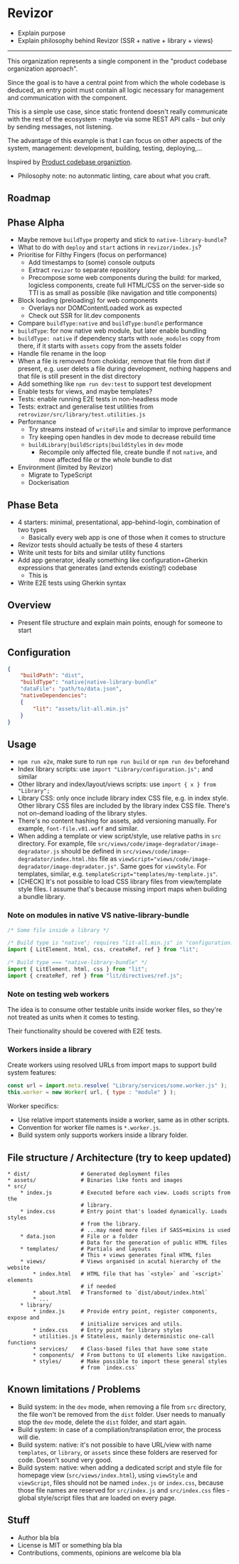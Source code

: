 # Revizor

* Explain purpose
* Explain philosophy behind Revizor (SSR + native + library + views)

---

This organization represents a single component in the "product codebase organization approach".
 
Since the goal is to have a central point from which the whole codebase is deduced, an entry point must contain all logic necessary for management and communication with the component.

This is a simple use case, since static frontend doesn't really communicate with the rest of the ecosystem - maybe via some REST API calls - but only by sending messages, not listening.

The advantage of this example is that I can focus on other aspects of the system, management: development, building, testing, deploying,...

Inspired by [Product codebase organiztion](https://gist.github.com/vjekoart/83f0e90fc2c1a5e45932414ddbf5d04d).

* Philosophy note: no autonmatic linting, care about what you craft.

## Roadmap

## Phase Alpha

* Maybe remove `buildType` property and stick to `native-library-bundle`?
* What to do with `deploy` and `start` actions in `revizor/index.js`?
* Prioritise for Filthy Fingers (focus on performance)
    * Add timestamps to (some) console outputs
    * Extract `revizor` to separate repository
    * Precompose some web components during the build: for marked, logicless components, create full HTML/CSS on the server-side so TTI is as small as possible (like navigation and title components)
* Block loading (preloading) for web components
    * Overlays nor DOMContentLoaded work as expected
    * Check out SSR for lit.dev components
* Compare `buildType:native` and `buildType:bundle` performance
* `buildType`: for now native web module, but later enable bundling
* `buildType: native` if dependency starts with `node_modules` copy from there, if it starts with `assets` copy from the assets folder
* Handle file rename in the loop
* When a file is removed from chokidar, remove that file from dist if present, e.g. user delets a file during development, nothing happens and that file is still present in the dist directory
* Add something like `npm run dev:test` to support test development
* Enable tests for views, and maybe templates?
* Tests: enable running E2E tests in non-headless mode
* Tests: extract and generalise test utilities from `retrovizor/src/library/test.utilities.js`
* Performance
    * Try streams instead of `writeFile` and similar to improve performance 
    * Try keeping open handles in dev mode to decrease rebuild time
    * `buildLibrary|buildScripts|buildStyles` in `dev` mode
        * Recompile only affected file, create bundle if not `native`, and move affected file or the whole bundle to dist
* Environment (limited by Revizor)
    * Migrate to TypeScript
    * Dockerisation

## Phase Beta

* 4 starters: minimal, presentational, app-behind-login, combination of two types
    * Basically every web app is one of those when it comes to structure
* Revizor tests should actually be tests of these 4 starters
* Write unit tests for bits and similar utility functions
* Add app generator, ideally something like configuration+Gherkin expressions that generates (and extends existing!) codebase
    * This is 
* Write E2E tests using Gherkin syntax

## Overview

* Present file structure and explain main points, enough for someone to start

## Configuration

```json
{
    "buildPath": "dist",
    "buildType": "native|native-library-bundle"
    "dataFile": "path/to/data.json",
    "nativeDependencies":
    {
        "lit": "assets/lit-all.min.js"
    }
}
```

## Usage

* `npm run e2e`, make sure to run `npm run build` or `npm run dev` beforehand
* Index library scripts: use `import "Library/configuration.js";` and similar
* Other library and index/layout/views scripts: use `import { x } from "Library";`
* Library CSS: only once include library index CSS file, e.g. in index style. Other library CSS files are included by the library index CSS file. There's not on-demand loading of the library styles.
* There's no content hashing for assets, add versioning manually. For example, `font-file.v01.woff` and similar.
* When adding a template or view script/style, use relative paths in `src` directory. For example, file `src/views/code/image-degradator/image-degradator.js` should be defined in `src/views/code/image-degradator/index.html.hbs` file as `viewScript="views/code/image-degradator/image-degradator.js"`. Same goes for `viewStyle`. For templates, similar, e.g. `templateScript="templates/my-template.js"`.
* [CHECK] It's not possible to load CSS library files from view/template style files. I assume that's because missing import maps when building a bundle library.

### Note on modules in native VS native-library-bundle

```javascript
/* Some file inside a library */

/* Build type is "native"; requires "lit-all.min.js" in "configuration.json" */
import { LitElement, html, css, createRef, ref } from "lit";

/* Build type === "native-library-bundle" */
import { LitElement, html, css } from "lit";
import { createRef, ref } from "lit/directives/ref.js";
```

### Note on testing web workers

The idea is to consume other testable units inside worker files, so they're
not treated as units when it comes to testing.

Their functionality should be covered with E2E tests.

### Workers inside a library

Create workers using resolved URLs from import maps to support build system features:

```javascript
const url = import.meta.resolve( "Library/services/some.worker.js" );
this.worker = new Worker( url, { type : "module" } );
```

Worker specifics:

* Use relative import statements inside a worker, same as in other scripts.
* Convention for worker file names is `*.worker.js`.
* Build system only supports workers inside a library folder.

## File structure / Architecture (try to keep updated)

```
* dist/                # Generated deployment files
* assets/              # Binaries like fonts and images
* src/
    * index.js         # Executed before each view. Loads scripts from the
                       # library.
    * index.css        # Entry point that's loaded dynamically. Loads styles
                       # from the library.
                       # ...may need more files if SASS+mixins is used
    * data.json        # File or a folder
                       # Data for the generation of public HTML files
    * templates/       # Partials and layouts
                       # This + views generates final HTML files
    * views/           # Views organised in acutal hierarchy of the website
        * index.html   # HTML file that has `<style>` and `<script>` elements
                       # if needed
        * about.html   # Transformed to `dist/about/index.html`
        * ...
    * library/
        * index.js     # Provide entry point, register components, expose and
                       # initialize services and utils.
        * index.css    # Entry point for library styles
        * utilities.js # Stateless, mainly deterministic one-call functions
        * services/    # Class-based files that have some state
        * components/  # From buttons to UI elements like navigation.
        * styles/      # Make possible to import these general styles
                       # from `index.css`
```

## Known limitations / Problems

* Build system: in the `dev` mode, when removing a file from `src` directory, the file won't be removed from the `dist` folder. User needs to manually stop the `dev` mode, delete the `dist` folder, and start again.
* Build system: in case of a compliation/transpilation error, the process will die.
* Build system: native: it's not possible to have URL/view with name `templates`, or `library`, or `assets` since these folders are reserved for code. Doesn't sound very good.
* Build system: native: when adding a dedicated script and style file for homepage view (`src/views/index.html`), using `viewStyle` and `viewScript`, files should not be named `index.js` or `index.css`, because those file names are reserved for `src/index.js` and `src/index.css` files - global style/script files that are loaded on every page.

## Stuff

* Author bla bla
* License is MIT or something bla bla
* Contributions, comments, opinions are welcome bla bla
